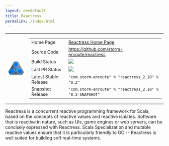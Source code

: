```yaml
---
layout: devdefault
title: Reactress
permalink: /index.html
---
```



<table><tr>

<td><img src="/resources/images/reactress-96.png"/></td>

<td><table class="summary">
<tr>
  <td>Home Page</td>
  <td><a href="/reactress">Reactress Home Page</a></td>
</tr>
<tr>
  <td>Source Code</td>
  <td><a href="https://github.com/storm-enroute/reactress">https://github.com/storm-enroute/reactress</a></td>
</tr>
<tr>
  <td>Build Status</td>
  <td><a href="https://ci.storm-enroute.com:8080/job/public-reactress/"><img src="https://ci.storm-enroute.com:8080/buildStatus/icon?job=public-reactress"/></a></td>
</tr>
<tr>
  <td>Last PR Status</td>
  <td><a href="https://travis-ci.org/storm-enroute/reactress"><img src="https://travis-ci.org/storm-enroute/reactress.svg?branch=master"></a></td>
</tr>
<tr>
  <td>Latest Stable Release</td>
  <td><code>"com.storm-enroute" % "reactress_2.10" % "0.2"</code></td>
</tr>
<tr>
  <td>Snapshot Release</td>
  <td><code>"com.storm-enroute" % "reactress_2.10" % "0.3-SNAPSHOT"</code></td>
</tr>
</table></td>

</tr></table>


Reactress is a concurrent reactive programming framework for Scala, based on the concepts of reactive values and reactive isolates.
Software that is reactive in nature, such as UIs, game engines or web servers, can be concisely expressed with Reactress.
Scala Specialization and mutable reactive values ensure that it is particularly friendly to GC -- Reactress is well suited for building soft real-time systems.

